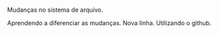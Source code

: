 Mudanças no sistema de arquivo.

Aprendendo a diferenciar as mudanças.
Nova linha.
Utilizando o github.